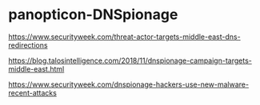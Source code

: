 # panopticon-DNSpionage

https://www.securityweek.com/threat-actor-targets-middle-east-dns-redirections

https://blog.talosintelligence.com/2018/11/dnspionage-campaign-targets-middle-east.html

https://www.securityweek.com/dnspionage-hackers-use-new-malware-recent-attacks
